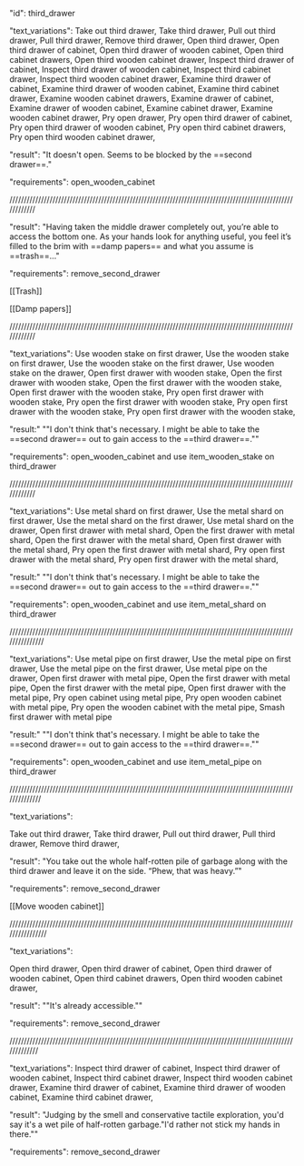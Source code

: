 "id":  third_drawer

"text_variations":
Take out third drawer, Take third drawer, Pull out third drawer, Pull third drawer, Remove third drawer, Open third drawer, Open third drawer of cabinet, Open third drawer of wooden cabinet, Open third cabinet drawers, Open third wooden cabinet drawer, Inspect third drawer of cabinet, Inspect third drawer of wooden cabinet, Inspect third cabinet drawer, Inspect third wooden cabinet drawer, Examine third drawer of cabinet, Examine third drawer of wooden cabinet, Examine third cabinet drawer, Examine wooden cabinet drawers, Examine drawer of cabinet, Examine drawer of wooden cabinet, Examine cabinet drawer, Examine wooden cabinet drawer, Pry open drawer, Pry open third drawer of cabinet, Pry open third drawer of wooden cabinet, Pry open third cabinet drawers, Pry open third wooden cabinet drawer,

"result":
"It doesn't open. Seems to be blocked by the ==second drawer==."

"requirements": open_wooden_cabinet

////////////////////////////////////////////////////////////////////////////////////////////////////////////

"result":
"Having taken the middle drawer completely out, you’re able to access the bottom one. As your hands look for anything useful, you feel it’s filled to the brim with ==damp papers== and what you assume is ==trash==…"

"requirements":  remove_second_drawer

[[Trash]]

[[Damp papers]]

////////////////////////////////////////////////////////////////////////////////////////////////////////////

"text_variations":
Use wooden stake on first drawer, Use the wooden stake on first drawer, Use the wooden stake on the first drawer, Use wooden stake on the drawer, Open first drawer with wooden stake, Open the first drawer with wooden stake, Open the first drawer with the wooden stake, Open first drawer with the wooden stake, Pry open first drawer with wooden stake, Pry open the first drawer with wooden stake, Pry open first drawer with the wooden stake, Pry open first drawer with the wooden stake,

"result:"
""I don't think that's necessary. I might be able to take the ==second drawer== out to gain access to the ==third drawer==.""

"requirements": open_wooden_cabinet and use item_wooden_stake on third_drawer

////////////////////////////////////////////////////////////////////////////////////////////////////////////

"text_variations":
Use metal shard on first drawer, Use the metal shard on first drawer, Use the metal shard on the first drawer, Use metal shard on the drawer, Open first drawer with metal shard, Open the first drawer with metal shard, Open the first drawer with the metal shard, Open first drawer with the metal shard, Pry open the first drawer with metal shard, Pry open first drawer with the metal shard, Pry open first drawer with the metal shard, 

"result:"
""I don't think that's necessary. I might be able to take the ==second drawer== out to gain access to the ==third drawer==.""

"requirements": open_wooden_cabinet and use item_metal_shard on third_drawer

///////////////////////////////////////////////////////////////////////////////////////////////////////////////

"text_variations":
Use metal pipe on first drawer, Use the metal pipe on first drawer, Use the metal pipe on the first drawer, Use metal pipe on the drawer, Open first drawer with metal pipe, Open the first drawer with metal pipe, Open the first drawer with the metal pipe, Open first drawer with the metal pipe, Pry open cabinet using metal pipe, Pry open wooden cabinet with metal pipe, Pry open the wooden cabinet with the metal pipe, Smash first drawer with metal pipe

"result:"
""I don't think that's necessary. I might be able to take the ==second drawer== out to gain access to the ==third drawer==.""

"requirements": open_wooden_cabinet and use item_metal_pipe on third_drawer

//////////////////////////////////////////////////////////////////////////////////////////////////////////////

"text_variations":

Take out third drawer, Take third drawer, Pull out third drawer, Pull third drawer, Remove third drawer,

"result":
"You take out the whole half-rotten pile of garbage along with the third drawer and leave it on the side. “Phew, that was heavy.”"

"requirements": remove_second_drawer

[[Move wooden cabinet]]

////////////////////////////////////////////////////////////////////////////////////////////////////////////////

"text_variations":

Open third drawer, Open third drawer of cabinet, Open third drawer of wooden cabinet, Open third cabinet drawers, Open third wooden cabinet drawer,

"result":
""It's already accessible.""

"requirements": remove_second_drawer

/////////////////////////////////////////////////////////////////////////////////////////////////////////////

"text_variations":
Inspect third drawer of cabinet, Inspect third drawer of wooden cabinet, Inspect third cabinet drawer, Inspect third wooden cabinet drawer, Examine third drawer of cabinet, Examine third drawer of wooden cabinet, Examine third cabinet drawer,

"result":
"Judging by the smell and conservative tactile exploration, you'd say it's a wet pile of half-rotten garbage."I'd rather not stick my hands in there.""

"requirements": remove_second_drawer



